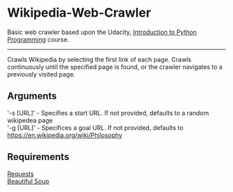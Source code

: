 # Wikipedia-Web-Crawler
Basic web crawler based upon the Udacity, [Introduction to Python Programming](https://eu.udacity.com/course/introduction-to-python--ud1110) course.

------------------------------------------------------------------------------------------------
Crawls Wikipedia by selecting the first link of each page. Crawls continuously until the specified page is found, or the crawler navigates to a previously visited page.

## Arguments
'-s [URL]' - Specifies a start URL. If not provided, defaults to a random wikipedea page  
'-g [URL]' - Specifices a goal URL. If not provided, defaults to https://en.wikipedia.org/wiki/Philosophy

## Requirements
[Requests](https://github.com/requests/requests)  
[Beautiful Soup](https://www.crummy.com/software/BeautifulSoup/)


